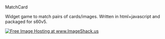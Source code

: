 MatchCard

Widget game to match pairs of cards/images.
Written in html+javascript and packaged for s60v5.

<a href='http://img527.imageshack.us/my.php?image=scr000001.jpg'><img src='http://img527.imageshack.us/img527/88/scr000001.th.jpg' alt='Free Image Hosting at www.ImageShack.us' border='0' /></a>